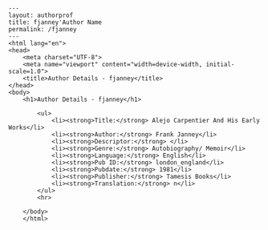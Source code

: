 
    ---
    layout: authorprof
    title: fjanney'Author Name 
    permalink: /fjanney
    ---
    <html lang="en">
    <head>
        <meta charset="UTF-8">
        <meta name="viewport" content="width=device-width, initial-scale=1.0">
        <title>Author Details - fjanney</title>
    </head>
    <body>
        <h1>Author Details - fjanney</h1>
        
            <ul>
                <li><strong>Title:</strong> Alejo Carpentier And His Early Works</li>
                <li><strong>Author:</strong> Frank Janney</li>
                <li><strong>Descriptor:</strong> </li>
                <li><strong>Genre:</strong> Autobiography/ Memoir</li>
                <li><strong>Language:</strong> English</li>
                <li><strong>Pub ID:</strong> london_england</li>
                <li><strong>Pubdate:</strong> 1981</li>
                <li><strong>Publisher:</strong> Tamesis Books</li>
                <li><strong>Translation:</strong> n</li>
            </ul>
            <hr>
            
        </body>
        </html>
        